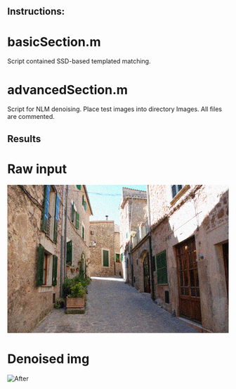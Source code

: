 ## Instructions:

# basicSection.m
Script contained SSD-based templated matching. 



# advancedSection.m
Script for NLM denoising. Place test images into directory Images.
All files are commented.

## Results
# Raw input
![Before](https://github.com/pleaseRedo/Image-Processing/blob/master/IntegralImagingDenoising/images/alleyNoisy_sigma20.png)

# Denoised img
![After](https://github.com/pleaseRedo/Image-Processing/edit/master/IntegralImagingDenoising/8outputs/7.alleyDenoised_sigma15_h0.55_templatewidth_3_window_21_Integral.png)

